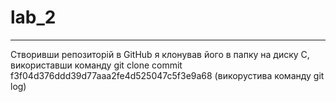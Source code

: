 # lab_2
---
Створивши репозиторій в GitHub я клонував його в папку на диску С, використавши команду git clone 
commit f3f04d376ddd39d77aaa2fe4d525047c5f3e9a68 (викорустива команду git log)